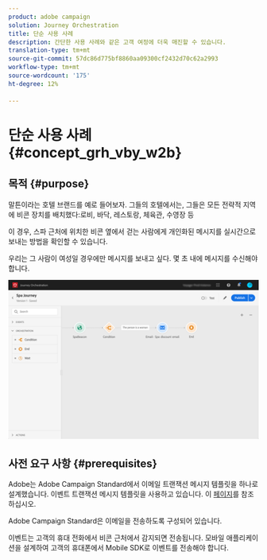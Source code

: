 ```yaml
---
product: adobe campaign
solution: Journey Orchestration
title: 단순 사용 사례
description: 간단한 사용 사례와 같은 고객 여정에 더욱 매진할 수 있습니다.
translation-type: tm+mt
source-git-commit: 57dc86d775bf8860aa09300cf2432d70c62a2993
workflow-type: tm+mt
source-wordcount: '175'
ht-degree: 12%

---
```



# 단순 사용 사례{#concept_grh_vby_w2b}

## 목적 {#purpose}

말튼이라는 호텔 브랜드를 예로 들어보자. 그들의 호텔에서는, 그들은 모든 전략적 지역에 비콘 장치를 배치했다:로비, 바닥, 레스토랑, 체육관, 수영장 등

이 경우, 스파 근처에 위치한 비콘 옆에서 걷는 사람에게 개인화된 메시지를 실시간으로 보내는 방법을 확인할 수 있습니다.

우리는 그 사람이 여성일 경우에만 메시지를 보내고 싶다. 몇 초 내에 메시지를 수신해야 합니다.

![](../assets/journeyuc1_16.png)

## 사전 요구 사항 {#prerequisites}

Adobe는 Adobe Campaign Standard에서 이메일 트랜잭션 메시지 템플릿을 하나로 설계했습니다. 이벤트 트랜잭션 메시지 템플릿을 사용하고 있습니다. 이 [페이지](https://docs.adobe.com/content/help/ko-KR/campaign-standard/using/communication-channels/transactional-messaging/about-transactional-messaging.html)를 참조하십시오.

Adobe Campaign Standard은 이메일을 전송하도록 구성되어 있습니다.

이벤트는 고객의 휴대 전화에서 비콘 근처에서 감지되면 전송됩니다. 모바일 애플리케이션을 설계하여 고객의 휴대폰에서 Mobile SDK로 이벤트를 전송해야 합니다.